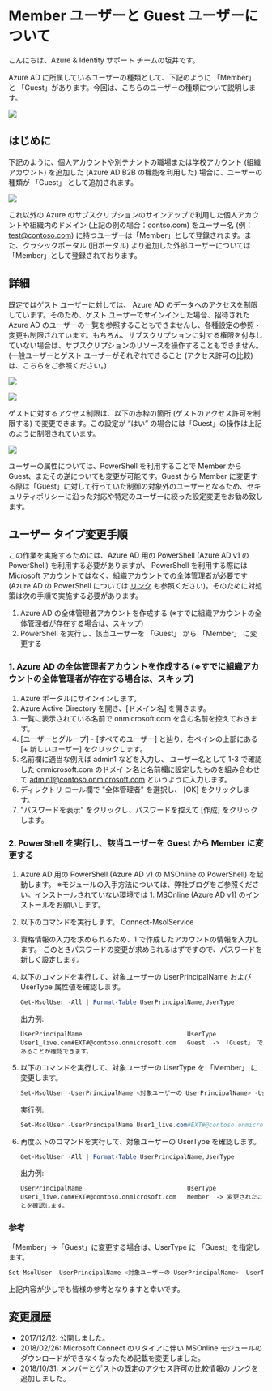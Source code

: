 # Member ユーザーと Guest ユーザーについて

こんにちは、Azure & Identity サポート チームの坂井です。
 
Azure AD に所属しているユーザーの種類として、下記のように 「Member」 と 「Guest」があります。今回は、こちらのユーザーの種類について説明します。

![](images/member-and-guest.png)
 
## はじめに

下記のように、個人アカウントや別テナントの職場または学校アカウント (組織アカウント) を追加した (Azure AD B2B の機能を利用した) 場合に、ユーザーの種類が 「Guest」 として追加されます。
 
![](images/personal-work-account.png)
 
これ以外の Azure のサブスクリプションのサインアップで利用した個人アカウントや組織内のドメイン (上記の例の場合：contso.com) をユーザー名 (例：test@contoso.com) に持つユーザーは「Member」として登録されます。また、クラシックポータル  (旧ポータル) より追加した外部ユーザーについては 「Member」として登録されております。
 
## 詳細

既定ではゲスト ユーザーに対しては、 Azure AD のデータへのアクセスを制限しています。そのため、ゲスト ユーザーでサインインした場合、招待された Azure AD のユーザーの一覧を参照することもできませんし、各種設定の参照・変更も制限されています。もちろん、サブスクリプションに対する権限を付与していない場合は、サブスクリプションのリソースを操作することもできません。
(一般ユーザーとゲスト ユーザーがそれぞれできること (アクセス許可の比較) は、こちらをご参照ください。)
 
![](images/access-denied.png)

![](images/no-access-permission.png)
 
ゲストに対するアクセス制限は、以下の赤枠の箇所 (ゲストのアクセス許可を制限する) で変更できます。この設定が “はい” の場合には「Guest」の操作は上記のように制限されています。
 
![](images/guest-users-permissions-are-limited.png)
 
ユーザーの属性については、PowerShell を利用することで Member から Guest、またその逆についても変更が可能です。Guest から Member  に変更する際は「Guest」に対して行っていた制御の対象外のユーザーとなるため、セキュリティポリシーに沿った対応や特定のユーザーに絞った設定変更をお勧め致します。
 
## ユーザー タイプ変更手順

この作業を実施するためには、Azure AD 用の PowerShell (Azure AD v1 の PowerShell) を利用する必要がありますが、 PowerShell を利用する際には Microsoft アカウントではなく、組織アカウントでの全体管理者が必要です (Azure AD の PowerShell については [リンク](https://blogs.technet.microsoft.com/jpazureid/2017/12/04/aad-powershell/) も参照ください)。そのために対処策は次の手順で実施する必要があります。
 
1. Azure AD の全体管理者アカウントを作成する (※すでに組織アカウントの全体管理者が存在する場合は、スキップ)
2. PowerShell を実行し、該当ユーザーを 「Guest」 から 「Member」 に変更する
 
### 1. Azure AD の全体管理者アカウントを作成する (※すでに組織アカウントの全体管理者が存在する場合は、スキップ)

1. Azure ポータルにサインインします。
2. Azure Active Directory を開き、[ドメイン名] を開きます。
3. 一覧に表示されている名前で onmicrosoft.com を含む名前を控えておきます。
4. [ユーザーとグループ] - [すべてのユーザー] と辿り、右ペインの上部にある [+ 新しいユーザー] をクリックします。
5. 名前欄に適当な例えば admin1 などを入力し、 ユーザー名として 1-3 で確認した onmicrosoft.com のドメイ
ン名と名前欄に設定したものを組み合わせて admin1@contoso.onmicrosoft.com というように入力します。
6. ディレクトリ ロール欄で "全体管理者" を選択し、 [OK] をクリックします。
7. "パスワードを表示" をクリックし、パスワードを控えて [作成] をクリックします。
 
### 2. PowerShell を実行し、該当ユーザーを Guest から Member に変更する

1. Azure AD 用の PowerShell (Azure AD v1 の MSOnline の PowerShell) を起動します。
※モジュールの入手方法については、弊社ブログをご参照ください。インストールされていない環境では 1. MSOnline (Azure AD v1) のインストールをお願いします。
2. 以下のコマンドを実行します。
Connect-MsolService
3. 資格情報の入力を求められるため、1 で作成したアカウントの情報を入力します。
このときパスワードの変更が求められるはずですので、パスワードを新しく設定します。
4. 以下のコマンドを実行して、対象ユーザーの UserPrincipalName および UserType 属性値を確認します。

    ```powershell
    Get-MsolUser -All | Format-Table UserPrincipalName,UserType
    ```

    出力例:
    ```
    UserPrincipalName                             UserType
    User1_live.com#EXT#@contoso.onmicrosoft.com   Guest  -> 「Guest」 であることが確認できます。
    ```
 
5. 以下のコマンドを実行して、対象ユーザーの UserType を 「Member」 に変更します。

    ```powershell
    Set-MsolUser -UserPrincipalName <対象ユーザーの UserPrincipalName> -UserType Member
    ```

    実行例:

    ```powershell
    Set-MsolUser -UserPrincipalName User1_live.com#EXT#@contoso.onmicrosoft.com -UserType Member
    ```

 6. 再度以下のコマンドを実行して、対象ユーザーの UserType を確認します。

    ```powershell
    Get-MsolUser -All | Format-Table UserPrincipalName,UserType
    ```

    出力例:
    ```
    UserPrincipalName                             UserType
    User1_live.com#EXT#@contoso.onmicrosoft.com   Member  -> 変更されたことを確認します。
    ```
 
### 参考

「Member」→「Guest」に変更する場合は、UserType に 「Guest」を指定します。

```powershell
Set-MsolUser -UserPrincipalName <対象ユーザーの UserPrincipalName> -UserType Guest
```
 
上記内容が少しでも皆様の参考となりますと幸いです。
 
## 変更履歴
- 2017/12/12: 公開しました。
- 2018/02/26: Microsoft Connect のリタイアに伴い MSOnline モジュールのダウンロードができなくなったため記載を変更しました。
- 2018/10/31: メンバーとゲストの既定のアクセス許可の比較情報のリンクを追加しました。